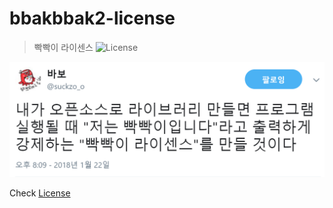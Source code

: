 # bbakbbak2-license

> 빡빡이 라이센스 ![License](https://img.shields.io/badge/License-bbakbbak2-blue.svg)

![camefrom](/babo.png)

Check [License](/LICENSE)
